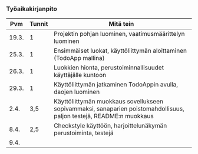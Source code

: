 ### Työaikakirjanpito

| Pvm | Tunnit | Mitä tein |
| --- | ---    | ---------- |
|19.3.|   1    | Projektin pohjan luominen, vaatimusmäärittelyn luominen | 
|25.3.| 1 | Ensimmäiset luokat, käyttöliittymän aloittaminen (TodoApp mallina) |
|26.3.| 1 | Luokkien hionta, perustoiminnallisuudet käyttäjälle kuntoon |
|29.3.| 1 | Käyttöliittymän jatkaminen TodoAppin avulla, daojen luominen |
|2.4.|  3,5 | Käyttöliittymän muokkaus sovellukseen sopivammaksi, sanaparien poistomahdollisuus, paljon testejä, README:n muokkaus|
|8.4.|  2,5 | Checkstyle käyttöön, harjoittelunäkymän perustoiminta, testejä | 
|9.4.|    | 